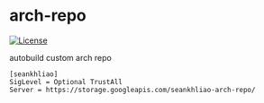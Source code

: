 # arch-repo

[![License](https://img.shields.io/github/license/seankhliao/arch-repo.svg?style=flat-square)](LICENSE)

autobuild custom arch repo

```
[seankhliao]
SigLevel = Optional TrustAll
Server = https://storage.googleapis.com/seankhliao-arch-repo/
```
